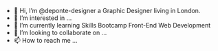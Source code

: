 - 👋 Hi, I’m @deponte-designer a Graphic Designer living in London.
- 👀 I’m interested in ...
- 🌱 I’m currently learning Skills Bootcamp Front-End Web Development
- 💞️ I’m looking to collaborate on ...
- 📫 How to reach me ...

<!---
deponte-designer/deponte-designer is a ✨ special ✨ repository because its `README.md` (this file) appears on your GitHub profile.
You can click the Preview link to take a look at your changes.
--->
